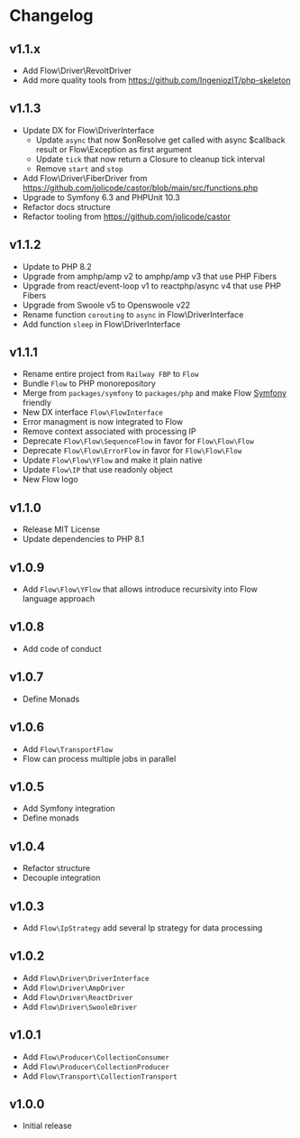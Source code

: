 # Changelog

## v1.1.x

- Add Flow\Driver\RevoltDriver
- Add more quality tools from https://github.com/IngeniozIT/php-skeleton

## v1.1.3

- Update DX for Flow\DriverInterface
  - Update `async` that now $onResolve get called with async $callback result or Flow\Exception as first argument
  - Update `tick` that now return a Closure to cleanup tick interval
  - Remove `start` and `stop`
- Add Flow\Driver\FiberDriver from https://github.com/jolicode/castor/blob/main/src/functions.php
- Upgrade to Symfony 6.3 and PHPUnit 10.3
- Refactor docs structure
- Refactor tooling from https://github.com/jolicode/castor

## v1.1.2

- Update to PHP 8.2
- Upgrade from amphp/amp v2 to amphp/amp v3 that use PHP Fibers
- Upgrade from react/event-loop v1 to reactphp/async v4 that use PHP Fibers
- Upgrade from Swoole v5 to Openswoole v22
- Rename function `corouting` to `async` in Flow\DriverInterface
- Add function `sleep` in Flow\DriverInterface

## v1.1.1

- Rename entire project from `Railway FBP` to `Flow`
- Bundle `Flow` to PHP monorepository
- Merge from `packages/symfony` to `packages/php` and make Flow [Symfony](https://symfony.com) friendly
- New DX interface `Flow\FlowInterface`
- Error managment is now integrated to Flow
- Remove context associated with processing IP
- Deprecate `Flow\Flow\SequenceFlow` in favor for `Flow\Flow\Flow`
- Deprecate `Flow\Flow\ErrorFlow` in favor for `Flow\Flow\Flow`
- Update `Flow\Flow\YFlow` and make it plain native
- Update `Flow\IP` that use readonly object
- New Flow logo

## v1.1.0

- Release MIT License
- Update dependencies to PHP 8.1

## v1.0.9

- Add `Flow\Flow\YFlow` that allows introduce recursivity into Flow language approach

## v1.0.8

- Add code of conduct

## v1.0.7

- Define Monads

## v1.0.6

- Add `Flow\TransportFlow`
- Flow can process multiple jobs in parallel

## v1.0.5

- Add Symfony integration
- Define monads

## v1.0.4

- Refactor structure
- Decouple integration

## v1.0.3

- Add `Flow\IpStrategy` add several Ip strategy for data processing

## v1.0.2

- Add `Flow\Driver\DriverInterface`
- Add `Flow\Driver\AmpDriver`
- Add `Flow\Driver\ReactDriver`
- Add `Flow\Driver\SwooleDriver`

## v1.0.1

- Add `Flow\Producer\CollectionConsumer`
- Add `Flow\Producer\CollectionProducer`
- Add `Flow\Transport\CollectionTransport`

## v1.0.0

- Initial release